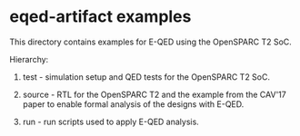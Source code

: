 # eqed-artifact examples

This directory contains examples for E-QED using the OpenSPARC T2 SoC.

Hierarchy:

1) test - simulation setup and QED tests for the OpenSPARC T2 SoC.


2) source - RTL for the OpenSPARC T2 and the example from the CAV'17
            paper to enable formal analysis of the designs with E-QED.


3) run - run scripts used to apply E-QED analysis.
